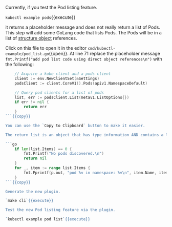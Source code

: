 Currently, if you test the Pod listing feature.

`kubectl example pods`{{execute}}

it returns a placeholder message and does not really return a list of Pods. This step will add some GoLang code that lists Pods. The Pods will be in a list of [structure object](https://www.golangprograms.com/go-language/struct.html) references.

Click on this file to open it in the editor `cmd/kubectl-example/pod_list.go`{{open}}. At line 71 replace the placeholder message `fmt.Printf("add pod list code using direct object references\n")` with the following:

```go
	// Acquire a kube client and a pods client
	client := env.NewClientSet(&Settings)
	podsClient := client.CoreV1().Pods(apiv1.NamespaceDefault)

	// Query pod clients for a list of pods
	list, err := podsClient.List(metav1.ListOptions{})
	if err != nil {
		return err
	}
```{{copy}}

You can use the `Copy to Clipboard` button to make it easier.

The return list is an object that has type information AND contains a list of theobjects we are interested in. This is a common pattern in Kubernetes object access. Next, append this additional code that checks to see if there are any objects and prints a line for each Pod found.

```go
	if len(list.Items) == 0 {
		fmt.Printf("No pods discovered.\n")
		return nil
	}
	for _, item := range list.Items {
		fmt.Fprintf(p.out, "pod %v in namespace: %v\n", item.Name, item.Namespace)
	}
```{{copy}}

Generate the new plugin.

`make cli`{{execute}}

Test the new Pod listing feature via the plugin.

`kubectl example pod list`{{execute}}
